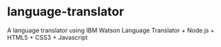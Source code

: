 # language-translator
A language translator using IBM Watson Language Translator + Node.js + HTML5 + CSS3 + Javascript
